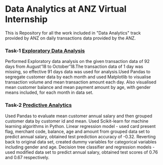 # Data Analytics at ANZ Virtual Internship

This is Repository for all the work included in "Data Analytics" track provided by ANZ on daily transactions data provided by the ANZ.

### Task-1 [Exploratory Data Analysis](https://github.com/Shivani-Dhawal/Data-ANZ/blob/main/ANZ%20task1.py)
Performed Exploratory data analysis on the given transaction data of 92 days from August'18 to October'18.The transaction data of 1 day was missing, so effective 91 days data was used for analysis.Used Pandas to segregate customer data by each month and used Matplotlib to visualise transaction volume and mean transaction amount each day. Also visualised mean customer balance and mean payment amount by age, with gender means included, for each month in data set.

### Task-2 [Predictive Analytics](https://github.com/Shivani-Dhawal/Data-ANZ/blob/main/ANZ%20Task2.py)
Used Pandas to evaluate mean customer annual salary and then grouped customer data by customer id and mean. Used Scikit-learn for machine learning algorithms in Python. Linear regression model - used card present flag, merchant code, balance, age and amount from grouped data set to predict annual salary, obtained test prediction accuracy of -0.32. Reverting back to original data set, created dummy variables for categorical variables including gender and age. Decision tree classifier and regression models - used modified data set to predict annual salary, obtained test scores of 0.76 and 0.67 respectively.
